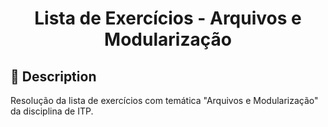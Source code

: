 <h1 align="center">
    Lista de Exercícios - Arquivos e Modularização
</h1>

## 📜 Description
Resolução da lista de exercícios com temática "Arquivos e Modularização" da disciplina de ITP.
